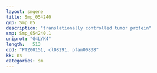 ```yaml
---
layout: smgene
title: Smp_054240
grp: Smp_05
description: "translationally controlled tumor protein"
smp: Smp_054240.1
uniprot: "G4LYK4"
length:   513
cdd: "PTZ00151, cl08291, pfam00838"
kk: ns
categories: sm
---
```


